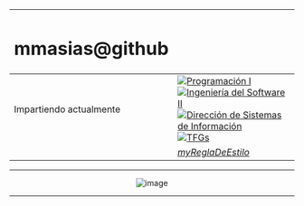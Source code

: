 |<h1>mmasias@github</h1>||
-|-
Impartiendo actualmente|[![Programación I](https://img.shields.io/badge/-Programación_I-000?style=flat&logo=Github&logoColor=white)](https://github.com/mmasias/prg1-22-23/blob/main/README.md) [![Ingeniería del Software II](https://img.shields.io/badge/-Ingeniería_del_Software_II-000?style=flat&logo=Github&logoColor=white)](https://github.com/mmasias/idsw2-22-23/blob/main/README.md) [![Dirección de Sistemas de Información](https://img.shields.io/badge/-Dirección_de_Sistemas_de_Información-000?style=flat&logo=Github&logoColor=white)](https://github.com/mmasias/DSI-22-23/blob/main/README.md) [![TFGs](https://img.shields.io/badge/-TFGs-000?style=flat&logo=Github&logoColor=white)](https://github.com/mmasias/TFGs-22-23/blob/main/README.md)
||*[myReglaDeEstilo](acercaDeEsquema.md)*

<hr>

<div align="center">
  
![image](https://user-images.githubusercontent.com/8528047/229379032-60c27161-f141-4398-9268-60f92095e416.png)

</div>

<hr>
